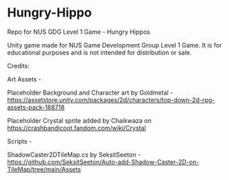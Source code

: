 # Hungry-Hippo
Repo for NUS GDG Level 1 Game - Hungry Hippos

Unity game made for NUS Game Development Group Level 1 Game. It is for educational purposes and is not intended for distribution or sale.


Credits: 

Art Assets -

  Placeholder Background and Character art by Goldmetal - https://assetstore.unity.com/packages/2d/characters/top-down-2d-rpg-assets-pack-188718 
  
  Placeholder Crystal sprite added by Chaikwaza on https://crashbandicoot.fandom.com/wiki/Crystal

Scripts -

  ShadowCaster2DTileMap.cs by SeksitSeeton - https://github.com/SeksitSeeton/Auto-add-Shadow-Caster-2D-on-TileMap/tree/main/Assets
